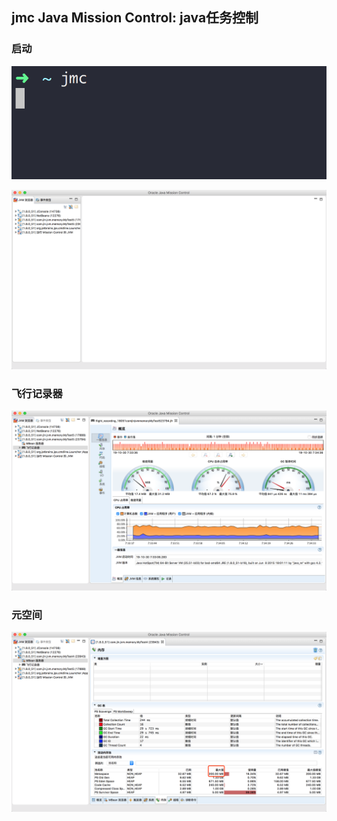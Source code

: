 ## jmc Java Mission Control: java任务控制

### 启动

![](img/p84.png)

![](img/p85.png)

### 飞行记录器

![](img/p86.png)

### 元空间
![](img/p87.png)